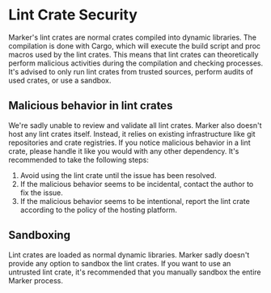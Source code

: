 # Lint Crate Security

Marker's lint crates are normal crates compiled into dynamic libraries. The compilation is done with Cargo, which will execute the build script and proc macros used by the lint crates. This means that lint crates can theoretically perform malicious activities during the compilation and checking processes. It's advised to only run lint crates from trusted sources, perform audits of used crates, or use a sandbox.

## Malicious behavior in lint crates

We're sadly unable to review and validate all lint crates. Marker also doesn't host any lint crates itself. Instead, it relies on existing infrastructure like git repositories and crate registries. If you notice malicious behavior in a lint crate, please handle it like you would with any other dependency. It's recommended to take the following steps:

1. Avoid using the lint crate until the issue has been resolved.
2. If the malicious behavior seems to be incidental, contact the author to fix the issue.
3. If the malicious behavior seems to be intentional, report the lint crate according to the policy of the hosting platform.

## Sandboxing

Lint crates are loaded as normal dynamic libraries. Marker sadly doesn't provide any option to sandbox the lint crates. If you want to use an untrusted lint crate, it's recommended that you manually sandbox the entire Marker process.
